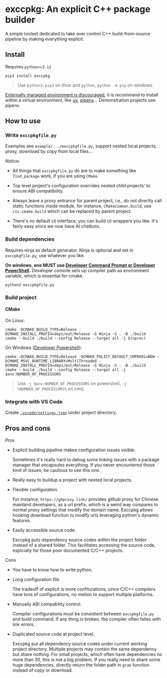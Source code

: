 # exccpkg: An explicit C++ package builder

A simple toolset dedicated to take over control C++ build-from-source pipeline by making everything explicit.

## Install

Requires `python>=3.12`

```
pip3 install exccpkg
```

> Use `python3`, `pip3` on linux and `python`, `python -m pip` on windows.

[Externally managed environment is discouraged](https://peps.python.org/pep-0668/), it is recommand to install within a virtual environment, like [uv](https://docs.astral.sh/uv/), [pipenv](https://pipenv.pypa.io/en/latest/)... Demonstration projects use pipenv.

## How to use

### Write `exccpkgfile.py`

Examples see `example/.../exccpkgfile.py`, support nested local projects, proxy, download by copy from local files...

Notice:

- All things that `exccpkgfile.py` do are to make something like `find_package` work, if you are using `CMake`.

- Top level project's configuration overrides nested child projects' to ensure ABI compatibility.

- Always leave a proxy entrance for parent project, i.e., do not directly call static functions inside module, for instance, `CMakeCommon.build`, use `ctx.cmake.build` which can be replaced by parent project.

- There's no default cli interface, you can build cli wrappers you like. It's fairly easy since we now have AI chatbots.

### Build dependencies

Requires ninja as default generator. Ninja is optional and set in `exccpkgfile.py`, use whatever you like.

**On windows, one MUST use [Developer Command Prompt or Developer PowerShell](https://learn.microsoft.com/en-us/visualstudio/ide/reference/command-prompt-powershell?view=vs-2022).** Developer console sets up compiler path as environment variable, which is essential for cmake.

```
python3 exccpkgfile.py
```

### Build project

#### CMake

On Linux:
```
cmake -DCMAKE_BUILD_TYPE=Release -DCMAKE_INSTALL_PREFIX=deps/out/Release -G Ninja -S . -B ./build
cmake --build ./build --config Release --target all -j $(nproc)
```

On Windows ([Developer Powershell](https://learn.microsoft.com/en-us/visualstudio/ide/reference/command-prompt-powershell?view=vs-2022)):
```
cmake -DCMAKE_BUILD_TYPE=Release -DCMAKE_POLICY_DEFAULT_CMP0091=NEW -DCMAKE_MSVC_RUNTIME_LIBRARY=MultiThreaded -DCMAKE_INSTALL_PREFIX=deps/out/Release -G Ninja -S . -B ./build
cmake --build ./build --config Release --target all -j $env:NUMBER_OF_PROCESSORS
```

> Use `-j $env:NUMBER_OF_PROCESSORS` on powershell, `-j %NUMBER_OF_PROCESSORS%` on cmd.

### Integrate with VS Code

Create [`.vscode/settings.json`](https://gist.github.com/AdjWang/17e23de3b136d2439559547fbd82e729) under project directory.

## Pros and cons

Pros

- Explicit building pipeline makes configuration issues visible.

  Sometimes it's really hard to debug some linking issues with a package manager that encapsules everything. If you never encountered those kind of issues, be cautious to use this one.

- Really easy to buildup a project with nested local projects.

- Flexible configuration.

  For instance, `https://ghproxy.link/` provides github proxy for Chinese mainland developers, as a url prefix, which is a weird way compares to normal proxy settings that modify the domain name. Exccpkg allows hooking download function to modify urls leveraging python's dynamic features.

- Easily accessible source code.

  Exccpkg puts dependency source codes within the project folder instead of a shared folder. This facilitates accessing the source code, espicially for those poor documented C/C++ projects.

Cons

  - You have to know how to write python.

  - Long configuration file.

    The tradeoff of explicit is more confiturations, since C/C++ compilers have tons of configurations, no metion to support multiple platforms.

  - Manually ABI compability control.

    Compiler configurations must be consistent between `exccpkgfile.py` and build command. If any thing is broken, the compiler often failes with link errors.

  - Duplicated source code at project level.

    Exccpkg put all dependency source codes under current working project directory. Multiple projects may contain the same dependency but share nothing. For small projects, which often have dependencies no more than 30, this is not a big problem. If you really need to share some huge dependencies, directly return the folder path in `grab` function instead of copy or download.
